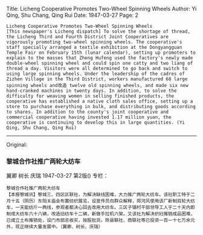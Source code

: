 Title: Licheng Cooperative Promotes Two-Wheel Spinning Wheels
Author: Yi Qing, Shu Chang, Qing Rui
Date: 1947-03-27
Page: 2

    Licheng Cooperative Promotes Two-Wheel Spinning Wheels
    [This newspaper's Licheng dispatch] To solve the shortage of thread, the Licheng Third and Fourth District Joint Cooperatives are vigorously promoting two-wheel spinning wheels. The cooperative's staff specially arranged a textile exhibition at the Dongyangguan Temple Fair on February 15th (lunar calendar), setting up promoters to explain to the masses that Zheng Hufeng used the factory's newly made double-wheel spinning wheel and could spin one catty and two liang of thread a day. Visitors were all determined to go back and switch to using large spinning wheels. Under the leadership of the cadres of Zizhen Village in the Third District, workers manufactured 68 large spinning wheels and改造 twelve old spinning wheels, and made six new hand-cranked machines in twenty days. In addition, to solve the difficulty for weaving women in selling finished products, the cooperative has established a native cloth sales office, setting up a store to purchase everything in bulk, and distributing goods according to shares. In addition to the county's joint cooperative and commercial cooperative having invested 1.17 million yuan, the cooperative is continuing to develop this in large quantities. (Yi Qing, Shu Chang, Qing Rui)



<hr /> 

Original: 


### 黎城合作社推广两轮大纺车
翼卿  树长  庆瑞
1947-03-27
第2版()
专栏：

    黎城合作社推广两轮大纺车
    【本报黎城讯】黎城三、四区区联社，为解决缺线困难，大力推广两轮大纺车。该社职工特于二月十五（阴历）东阳关庙会布置纺织展览，设宣传员向群众解释，郑河风使用该厂新制双轮大纺车，一天能纺斤一两线，参观者都决心回去改用大纺车。三区子镇村干部领导工人于二十天内即制成大纺车六十八辆，改造旧纺车十二辆，新做手拉机六架。又该社为解决织妇推销成品困难，已成立土布推销处，设门市部总收买，按股批货。除县联社、商联社等已投资一百一十七万余元外，现正继续大量发展中。（翼卿、树长、庆瑞）
